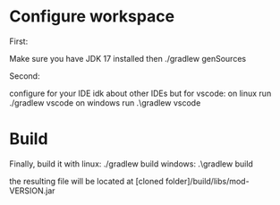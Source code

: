 # Configure workspace
First: 

Make sure you have JDK 17 installed
then
./gradlew genSources

Second:

configure for your IDE
idk about other IDEs but for vscode:
on linux run ./gradlew vscode
on windows run .\gradlew vscode

# Build

Finally, build it with
linux: ./gradlew build
windows: .\gradlew build

the resulting file will be located at [cloned folder]/build/libs/mod-VERSION.jar